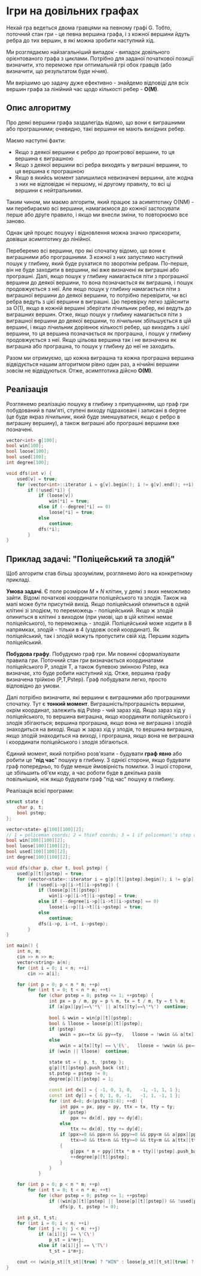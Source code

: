 # Ігри на довільних графах

Нехай гра ведеться двома гравцями на певному графі G. Тобто, поточний стан гри - це певна вершина графа, і з кожної вершини йдуть ребра до тих вершин, в які можна зробити наступний хід.

Ми розглядаємо найзагальніший випадок - випадок довільного орієнтованого графа з циклами. Потрібно для заданої початкової позиції визначити, хто переможе при оптимальній грі обох гравців (або визначити, що результатом буде нічия).

Ми вирішимо цю задачу дуже ефективно - знайдемо відповіді для всіх вершин графа за лінійний час щодо кількості ребер - **O(M)**.

## Опис алгоритму

Про деякі вершини графа заздалегідь відомо, що вони є виграшними або програшними; очевидно, такі вершини не мають вихідних ребер.

Маємо наступні факти:

* Якщо з деякої вершини є ребро до проигрової вершини, то ця вершина є виграшною
* Якщо з деякої вершини всі ребра виходять у виграшні вершини, то ця вершина є програшною
* Якщо в якийсь момент залишилися невизначені вершини, але жодна з них не відповідає ні першому, ні другому правилу, то всі ці вершини є нейтральними.

Таким чином, ми маємо алгоритм, який працює за асимптотику O(NM) - ми перебираємо всі вершини, намагаємося до кожної застосувати перше або друге правило, і якщо ми внесли зміни, то повторюємо все заново.

Однак цей процес пошуку і відновлення можна значно прискорити, довівши асимптотику до лінійної.

Переберемо всі вершини, про які спочатку відомо, що вони є виграшними або програшними. З кожної з них запустимо наступний пошук у глибину, який буде рухатися по зворотнім ребрам. По-перше, він не буде заходити в вершини, які вже визначені як виграшні або програшні. Далі, якщо пошук у глибину намагається піти з програшної вершини до деякої вершини, то вона позначається як виграшна, і пошук продовжується з неї. Але якщо пошук у глибину намагається піти з виграшної вершини до деякої вершини, то потрібно перевірити, чи всі ребра ведуть з цієї вершини в виграшні. Цю перевірку легко здійснити за O(1), якщо в кожній вершині зберігати лічильник ребер, які ведуть до виграшних вершин. Отже, якщо пошук у глибину намагається піти з виграшної вершини до деякої вершини, то лічильник збільшується в цій вершині, і якщо лічильник дорівнює кількості ребер, що виходять з цієї вершини, то ця вершина позначається як програшна, і пошук у глибину продовжується з неї. Якщо цільова вершина так і не визначена як виграшна або програшна, то пошук у глибину до неї не заходить.

Разом ми отримуємо, що кожна виграшна та кожна програшна вершина відвідується нашим алгоритмом рівно один раз, а нічийні вершини зовсім не відвідуються. Отже, асимптотика дійсно **O(M)**.

## Реалізація

Розглянемо реалізацію пошуку в глибину з припущенням, що граф гри побудований в пам'яті, ступені виходу підраховані і записані в degree (це буде якраз лічильник, який буде зменшуватися, якщо є ребро в виграшну вершину), а також виграшні або програшні вершини вже позначені.

<!--- TODO: specify code snippet id -->
``` cpp
vector<int> g[100];
bool win[100];
bool loose[100];
bool used[100];
int degree[100];

void dfs(int v) {
    used[v] = true;
    for (vector<int>::iterator i = g[v].begin(); i != g[v].end(); ++i)
        if (!used[*i]) {
            if (loose[v])
                win[*i] = true;
            else if (--degree[*i] == 0)
                loose[*i] = true;
            else
                continue;
            dfs(*i);
        }
}
```

## Приклад задачі: "Поліцейський та злодій"

Щоб алгоритм став більш зрозумілим, розглянемо його на конкретному прикладі.

**Умова задачі**. Є поле розміром $M \times N$ клітин, у деякі з яких неможливо зайти. Відомі початкові координати поліцейського та злодія. Також на мапі може бути присутній вихід. Якщо поліцейський опиниться в одній клітині зі злодієм, то переможець - поліцейський. Якщо ж злодій опиниться в клітині з виходом (при умові, що в цій клітині немає поліцейського), то переможець - злодій. Поліцейський може ходити в 8 напрямках, злодій - тільки в 4 (уздовж осей координат). Як поліцейський, так і злодій можуть пропустити свій хід. Першим ходить поліцейський.

**Побудова графу**. Побудуємо граф гри. Ми повинні сформалізувати правила гри. Поточний стан гри визначається координатами поліцейського P, злодія T, а також булевою змінною Pstep, яка визначає, хто буде робити наступний хід. Отже, вершина графу визначена трійкою (P,T,Pstep). Граф побудувати легко, просто відповідно до умови.

Далі потрібно визначити, які вершини є виграшними або програшними спочатку. Тут є **тонкий момент**. Виграшність/програшність вершини, окрім координат, залежить від Pstep - чий зараз хід. Якщо зараз хід у поліцейського, то вершина виграшна, якщо координати поліцейського і злодія збігаються; вершина програшна, якщо вона не виграшна і злодій знаходиться на виході. Якщо ж зараз хід у злодія, то вершина виграшна, якщо злодій знаходиться на виході, і програшна, якщо вона не виграшна і координати поліцейського і злодія збігаються.

Єдиний момент, який потрібно розв'язати - будувати **граф явно** або робити це "**під час**" пошуку в глибину. З однієї сторони, якщо будувати граф попередньо, то буде менше ймовірність помилки. З іншої сторони, це збільшить об'єм коду, а час роботи буде в декілька разів повільніший, ніж якщо будувати граф "під час" пошуку в глибину.

Реалізація всієї програми:

<!--- TODO: specify code snippet id -->
``` cpp
struct state {
    char p, t;
    bool pstep;
};

vector<state> g[100][100][2];
// 1 = policeman coords; 2 = thief coords; 3 = 1 if policeman\'s step or 0 if thief\'s.
bool win[100][100][2];
bool loose[100][100][2];
bool used[100][100][2];
int degree[100][100][2];

void dfs(char p, char t, bool pstep) {
    used[p][t][pstep] = true;
    for (vector<state>::iterator i = g[p][t][pstep].begin(); i != g[p][t][pstep].end(); ++i)
        if (!used[i->p][i->t][i->pstep]) {
            if (loose[p][t][pstep])
                win[i->p][i->t][i->pstep] = true;
            else if (--degree[i->p][i->t][i->pstep] == 0)
                loose[i->p][i->t][i->pstep] = true;
            else
                continue;
            dfs(i->p, i->t, i->pstep);
        }
}

int main() {
    int n, m;
    cin >> n >> m;
    vector<string> a(n);
    for (int i = 0; i < n; ++i)
        cin >> a[i];

    for (int p = 0; p < n * m; ++p)
        for (int t = 0; t < n * m; ++t)
            for (char pstep = 0; pstep <= 1; ++pstep) {
                int px = p / m, py = p % m, tx = t / m, ty = t % m;
                if (a[px][py]==\'*\' || a[tx][ty]==\'*\')  continue;
                
                bool & wwin = win[p][t][pstep];
                bool & lloose = loose[p][t][pstep];
                if (pstep)
                    wwin = px==tx && py==ty,   lloose = !wwin && a[tx][ty] == \'E\';
                else
                    wwin = a[tx][ty] == \'E\',   lloose = !wwin && px==tx && py==ty;
                if (wwin || lloose)  continue;

                state st = { p, t, !pstep };
                g[p][t][pstep].push_back (st);
                st.pstep = pstep != 0;
                degree[p][t][pstep] = 1;
                
                const int dx[] = { -1, 0, 1, 0,   -1, -1, 1, 1 };
                const int dy[] = { 0, 1, 0, -1,   -1, 1, -1, 1 };
                for (int d=0; d<(pstep?8:4); ++d) {
                    int ppx = px, ppy = py, ttx = tx, tty = ty;
                    if (pstep)
                        ppx += dx[d], ppy += dy[d];
                    else
                        ttx += dx[d], tty += dy[d];
                    if (ppx>=0 && ppx<n && ppy>=0 && ppy<m && a[ppx][ppy]!=\'*\' &&
                        ttx>=0 && ttx<n && tty>=0 && tty<m && a[ttx][tty]!=\'*\')
                    {
                        g[ppx * m + ppy][ttx * m + tty][!pstep].push_back(st);
                        ++degree[p][t][pstep];
                    }
                }
            }

    for (int p = 0; p < n * m; ++p)
        for (int t = 0; t < n * m; ++t)
            for (char pstep = 0; pstep <= 1; ++pstep)
                if ((win[p][t][pstep] || loose[p][t][pstep]) && !used[p][t][pstep])
                    dfs(p, t, pstep != 0);

    int p_st, t_st;
    for (int i = 0; i < n; ++i)
        for (int j = 0; j < m; ++j)
            if (a[i][j] == \'C\')
                p_st = i*m+j;
            else if (a[i][j] == \'T\')
                t_st = i*m+j;

    cout << (win[p_st][t_st][true] ? "WIN" : loose[p_st][t_st][true] ? "LOSS" : "DRAW");
}
```